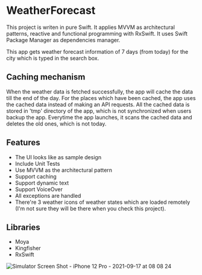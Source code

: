 # WeatherForecast
This project is writen in pure Swift. It applies MVVM as architectural patterns, reactive and functional programming with RxSwift. It uses Swift Package Manager as dependencies manager.

This app gets weather forecast information of 7 days (from today) for the city which is typed in the search box. 

## Caching mechanism

When the weather data is fetched successfully, the app will cache the data till the end of the day. For the places which have been cached, the app uses the cached data instead of making an API requests. All the cached data is stored in 'tmp' directory of the app, which is not synchronized when users backup the app. Everytime the app launches, it scans the cached data and deletes the old ones, which is not today.

## Features

- The UI looks like as sample design
- Include Unit Tests
- Use MVVM as the architectural pattern
- Support caching
- Support dynamic text
- Support VoiceOver
- All exceptions are handled
- There're 3 weather icons of weather states which are loaded remotely (I'm not sure they will be there when you check this project).

## Libraries

- Moya
- Kingfisher 
- RxSwift

![Simulator Screen Shot - iPhone 12 Pro - 2021-09-17 at 08 08 24](https://user-images.githubusercontent.com/9659760/133708664-59c5c466-b1eb-4454-ac05-86b93d7b33ba.png)
